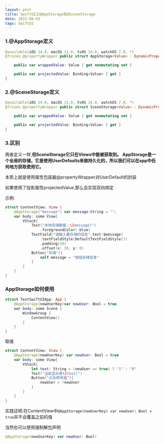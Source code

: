 ```yaml
---
layout: post
title: SwiftUI之@AppStorage和@SceneStorage
date: 2021-06-03
tags: SwiftUI
---
```


### 1.@AppStorage定义
```swift
@available(iOS 14.0, macOS 11.0, tvOS 14.0, watchOS 7.0, *)
@frozen @propertyWrapper public struct AppStorage<Value> : DynamicProperty {

    public var wrappedValue: Value { get nonmutating set }

    public var projectedValue: Binding<Value> { get }
}
```

### 2.@SceneStorage定义
```swift
@available(iOS 14.0, macOS 11.0, tvOS 14.0, watchOS 7.0, *)
@frozen @propertyWrapper public struct SceneStorage<Value> : DynamicProperty {

    public var wrappedValue: Value { get nonmutating set }

    public var projectedValue: Binding<Value> { get }
}
```
### 3.区别
两者定义一样,**但SceneStorage它只在Views中能被获取到。**
**AppStorage是一个全局的存储，它是使用UserDefaults来做持久化的，所以我们可以在app中任何地方获取使用它。**

本质上就是使用属性包装器@propertyWrapper对UserDefault的封装

如果使用了投影属性projectedValue,那么会实现双向绑定

示例:
```swift
struct ContentView: View {
    @AppStorage("message") var message:String = "";
    var body: some View{
        VStack{
            Text("本地存储数据：\(message)")
                .foregroundColor(.blue)
            TextField("请输入要存储的信息",text:$message)
                .textFieldStyle(DefaultTextFieldStyle())
                .padding(10)
                .offset(x: 30, y: 0)
            Button("存储"){
                self.message = "按钮存储信息"
            }
        }
    }
}
```


### AppStorage如何使用
```swift
struct TestSwiftUIApp: App {
    @AppStorage(newUserKey)var newUser: Bool = true
    var body: some Scene {
        WindowGroup {
            ContentView()
        }
    }
}
```
取值
```swift
struct ContentView: View {
    @AppStorage(newUserKey) var newUser: Bool = true
    var body: some View{
        VStack{
            let text: String = (newUser == true) ? "1" : "0"
            Text("当前显示是\(text)")
            Button("点击修改值"){
                newUser = !newUser
            }
        }
    }
}
```
实践证明:在ContentView中`@AppStorage(newUserKey) var newUser: Bool = true`并不会覆盖之前的值

当然也可以使用强制解包声明
```swift
@AppStorage(newUserKey) var newUser: Bool!
```
